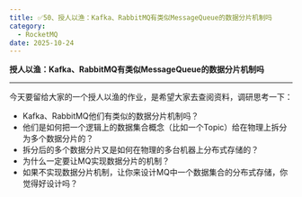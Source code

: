 ```yaml
---
title: ✅50、授人以渔：Kafka、RabbitMQ有类似MessageQueue的数据分片机制吗
category:
  - RocketMQ
date: 2025-10-24
---
```



**授人以渔：Kafka、RabbitMQ有类似MessageQueue的数据分片机制吗**

---

今天要留给大家的一个授人以渔的作业，是希望大家去查阅资料，调研思考一下：

- Kafka、RabbitMQ他们有类似的数据分片机制吗？
- 他们是如何把一个逻辑上的数据集合概念（比如一个Topic）给在物理上拆分为多个数据分片的？
- 拆分后的多个数据分片又是如何在物理的多台机器上分布式存储的？
- 为什么一定要让MQ实现数据分片的机制？
- 如果不实现数据分片机制，让你来设计MQ中一个数据集合的分布式存储，你觉得好设计吗？